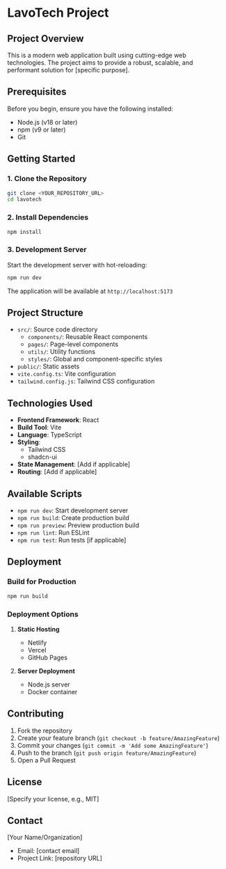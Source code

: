 # LavoTech Project

## Project Overview

This is a modern web application built using cutting-edge web technologies. The project aims to provide a robust, scalable, and performant solution for [specific purpose].

## Prerequisites

Before you begin, ensure you have the following installed:
- Node.js (v18 or later)
- npm (v9 or later)
- Git

## Getting Started

### 1. Clone the Repository

```bash
git clone <YOUR_REPOSITORY_URL>
cd lavotech
```

### 2. Install Dependencies

```bash
npm install
```

### 3. Development Server

Start the development server with hot-reloading:

```bash
npm run dev
```

The application will be available at `http://localhost:5173`

## Project Structure

- `src/`: Source code directory
  - `components/`: Reusable React components
  - `pages/`: Page-level components
  - `utils/`: Utility functions
  - `styles/`: Global and component-specific styles
- `public/`: Static assets
- `vite.config.ts`: Vite configuration
- `tailwind.config.js`: Tailwind CSS configuration

## Technologies Used

- **Frontend Framework**: React
- **Build Tool**: Vite
- **Language**: TypeScript
- **Styling**: 
  - Tailwind CSS
  - shadcn-ui
- **State Management**: [Add if applicable]
- **Routing**: [Add if applicable]

## Available Scripts

- `npm run dev`: Start development server
- `npm run build`: Create production build
- `npm run preview`: Preview production build
- `npm run lint`: Run ESLint
- `npm run test`: Run tests [if applicable]

## Deployment

### Build for Production

```bash
npm run build
```

### Deployment Options

1. **Static Hosting**
   - Netlify
   - Vercel
   - GitHub Pages

2. **Server Deployment**
   - Node.js server
   - Docker container

## Contributing

1. Fork the repository
2. Create your feature branch (`git checkout -b feature/AmazingFeature`)
3. Commit your changes (`git commit -m 'Add some AmazingFeature'`)
4. Push to the branch (`git push origin feature/AmazingFeature`)
5. Open a Pull Request

## License

[Specify your license, e.g., MIT]

## Contact

[Your Name/Organization]
- Email: [contact email]
- Project Link: [repository URL]
